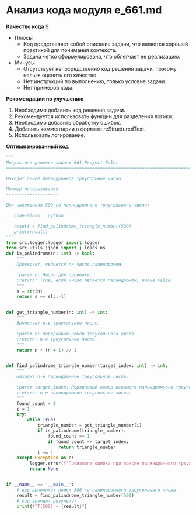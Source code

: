 # Анализ кода модуля e_661.md

**Качество кода**
9
- Плюсы
    - Код представляет собой описание задачи, что является хорошей практикой для понимания контекста.
    - Задача четко сформулирована, что облегчает ее реализацию.
- Минусы
    - Отсутствует непосредственно код решения задачи, поэтому нельзя оценить его качество.
    - Нет инструкций по выполнению, только условие задачи.
    - Нет примеров кода.

**Рекомендации по улучшению**
1.  Необходимо добавить код решения задачи.
2.  Рекомендуется использовать функции для разделения логики.
3.  Необходимо добавить обработку ошибок.
4.  Добавить комментарии в формате reStructuredText.
5.  Использовать логирование.

**Оптимизированный код**
```python
"""
Модуль для решения задачи 661 Project Euler
==============================================================================

Находит n-ное палиндромное треугольное число.

Пример использования
--------------------

Для нахождения 500-го палиндромного треугольного числа:

.. code-block:: python

   result = find_palindrome_triangle_number(500)
   print(result)
"""
from src.logger.logger import logger
from src.utils.jjson import j_loads_ns
def is_palindrome(n: int) -> bool:
    """
    Проверяет, является ли число палиндромом.

    :param n: Число для проверки.
    :return: True, если число является палиндромом, иначе False.
    """
    s = str(n)
    return s == s[::-1]


def get_triangle_number(n: int) -> int:
    """
    Вычисляет n-е треугольное число.

    :param n: Порядковый номер треугольного числа.
    :return: n-е треугольное число.
    """
    return n * (n + 1) // 2


def find_palindrome_triangle_number(target_index: int) -> int:
    """
    Находит n-е палиндромное треугольное число.

    :param target_index: Порядковый номер искомого палиндромного треугольного числа.
    :return: n-е палиндромное треугольное число.
    """
    found_count = 0
    i = 1
    try:
        while True:
            triangle_number = get_triangle_number(i)
            if is_palindrome(triangle_number):
                found_count += 1
                if found_count == target_index:
                    return triangle_number
            i += 1
    except Exception as e:
         logger.error(f'Произошла ошибка при поиске палиндромного треугольного числа: {e}')
         return None


if __name__ == '__main__':
    # код выполняет поиск 500-го палиндромного треугольного числа
    result = find_palindrome_triangle_number(500)
    # код выводит результат
    print(f"T(500) = {result}")
```